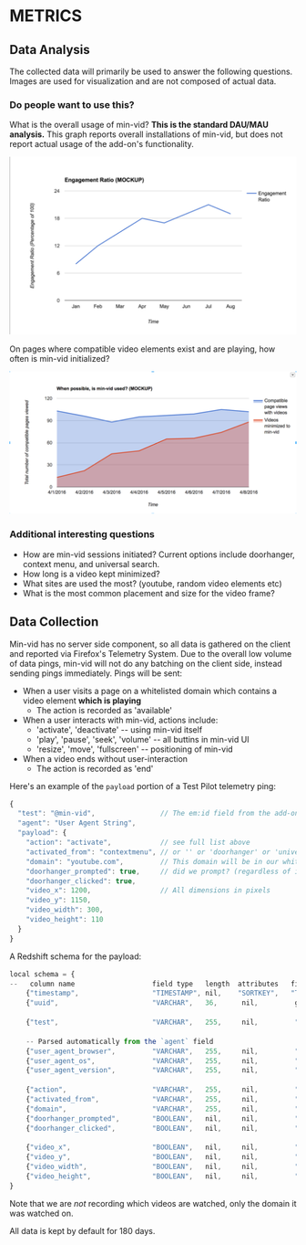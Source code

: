 # METRICS

## Data Analysis
The collected data will primarily be used to answer the following questions.
Images are used for visualization and are not composed of actual data.

### Do people want to use this?

What is the overall usage of min-vid?  **This is the standard DAU/MAU
analysis.**  This graph reports overall installations of min-vid, but does not
report actual usage of the add-on's functionality.

![](images/kpi-1.png)

On pages where compatible video elements exist and are playing, how often is min-vid initialized?

![](images/kpi-2.png)


### Additional interesting questions

- How are min-vid sessions initiated? Current options include doorhanger, context menu, and universal search.
- How long is a video kept minimized?
- What sites are used the most? (youtube, random video elements etc)
- What is the most common placement and size for the video frame?


## Data Collection

Min-vid has no server side component, so all data is gathered on the client and
reported via Firefox's Telemetry System.  Due to the overall low volume of data
pings, min-vid will not do any batching on the client side, instead sending
pings immediately.  Pings will be sent:

* When a user visits a page on a whitelisted domain which contains a video element **which is playing**
  * The action is recorded as 'available'
* When a user interacts with min-vid, actions include:
  * 'activate', 'deactivate' -- using min-vid itself
  * 'play', 'pause', 'seek', 'volume'  --  all buttins in min-vid UI
  * 'resize', 'move', 'fullscreen' -- positioning of min-vid
* When a video ends without user-interaction
  * The action is recorded as 'end'

Here's an example of the `payload` portion of a Test Pilot telemetry ping:

```js
{
  "test": "@min-vid",                // The em:id field from the add-on
  "agent": "User Agent String",
  "payload": {
    "action": "activate",            // see full list above
    "activated_from": "contextmenu", // or '' or 'doorhanger' or 'universalsearch'
    "domain": "youtube.com",         // This domain will be in our whitelist of sites
    "doorhanger_prompted": true,     // did we prompt? (regardless of if it was clicked)
    "doorhanger_clicked": true,
    "video_x": 1200,                 // All dimensions in pixels
    "video_y": 1150,
    "video_width": 300,
    "video_height": 110
  }
}
```

A Redshift schema for the payload:

```js
local schema = {
--   column name                   field type   length  attributes   field name
    {"timestamp",                  "TIMESTAMP", nil,    "SORTKEY",   "Timestamp"},
    {"uuid",                       "VARCHAR",   36,      nil,         get_uuid},

    {"test",                       "VARCHAR",   255,     nil,         "Fields[test]"},

    -- Parsed automatically from the `agent` field
    {"user_agent_browser",         "VARCHAR",   255,     nil,         "Fields[user_agent_browser]"},
    {"user_agent_os",              "VARCHAR",   255,     nil,         "Fields[user_agent_os]"},
    {"user_agent_version",         "VARCHAR",   255,     nil,         "Fields[user_agent_version]"},

    {"action",                     "VARCHAR",   255,     nil,         "payload[action]"},
    {"activated_from",             "VARCHAR",   255,     nil,         "payload[activated_from]"},
    {"domain",                     "VARCHAR",   255,     nil,         "payload[domain]"},
    {"doorhanger_prompted",        "BOOLEAN",   nil,     nil,         "payload[doorhanger_prompted]"},
    {"doorhanger_clicked",         "BOOLEAN",   nil,     nil,         "payload[doorhanger_clicked]"},

    {"video_x",                    "BOOLEAN",   nil,     nil,         "payload[video_x]"},
    {"video_y",                    "BOOLEAN",   nil,     nil,         "payload[video_y]"},
    {"video_width",                "BOOLEAN",   nil,     nil,         "payload[video_width]"},
    {"video_height",               "BOOLEAN",   nil,     nil,         "payload[video_height]"}
}
```

Note that we are *not* recording which videos are watched, only the domain it was watched on.

All data is kept by default for 180 days.
